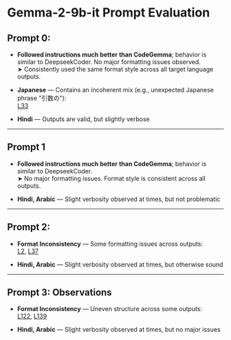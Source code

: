 # Gemma-2-9b-it Prompt Evaluation

## Prompt 0:

- **Followed instructions much better than CodeGemma**; behavior is similar to DeepseekCoder. No major formatting issues observed.  
  ➤ Consistently used the same format style across all target language outputs.

- **Japanese** — Contains an incoherent mix (e.g., unexpected Japanese phrase "引数の"):  
  [L33](https://github.com/DrishtiShrrrma/nueva/blob/cd4994b7556e94d67c71d84f55911e5aa6895f34/prompt_analysis/gemma-2-9b-it/prompt0/all_languages_prompt0_combined_gemma-2-9b-it.json#L33)

- **Hindi** — Outputs are valid, but slightly verbose

---

## Prompt 1

- **Followed instructions much better than CodeGemma**; behavior is similar to DeepseekCoder.  
  ➤ No major formatting issues. Format style is consistent across all outputs.

- **Hindi, Arabic** — Slight verbosity observed at times, but not problematic

---

## Prompt 2: 

- **Format Inconsistency** — Some formatting issues across outputs:  
  [L2](https://github.com/DrishtiShrrrma/nueva/blob/cd4994b7556e94d67c71d84f55911e5aa6895f34/prompt_analysis/gemma-2-9b-it/prompt2/all_languages_prompt2_combined_gemma-2-9b-it.json#L2), [L37](https://github.com/DrishtiShrrrma/nueva/blob/cd4994b7556e94d67c71d84f55911e5aa6895f34/prompt_analysis/gemma-2-9b-it/prompt2/all_languages_prompt2_combined_gemma-2-9b-it.json#L37)

- **Hindi, Arabic** — Slight verbosity observed at times, but otherwise sound

---

## Prompt 3: Observations

- **Format Inconsistency** — Uneven structure across some outputs:  
  [L122](https://github.com/DrishtiShrrrma/nueva/blob/cd4994b7556e94d67c71d84f55911e5aa6895f34/prompt_analysis/gemma-2-9b-it/prompt3/all_languages_prompt3_combined_gemma-2-9b-it.json#L122), [L139](https://github.com/DrishtiShrrrma/nueva/blob/cd4994b7556e94d67c71d84f55911e5aa6895f34/prompt_analysis/gemma-2-9b-it/prompt3/all_languages_prompt3_combined_gemma-2-9b-it.json#L139)

- **Hindi, Arabic** — Slight verbosity observed at times, but no major issues
